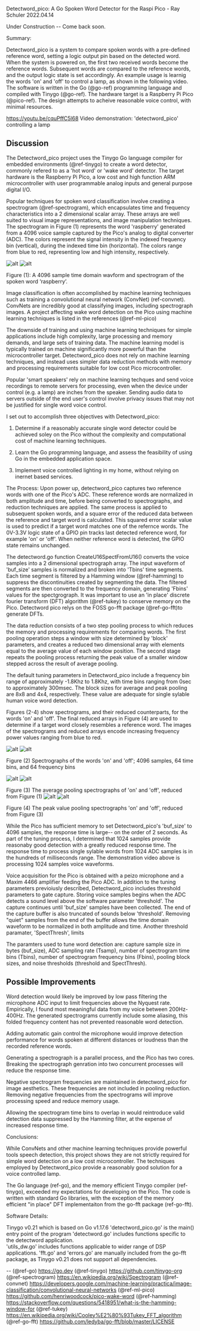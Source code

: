 Detectword_pico: A Go Spoken Word Detector for the Raspi Pico - Ray Schuler 2022.04.14


Under Construction -- Come back soon.

Summary:

Detectword_pico is a system to compare spoken words with a pre-defined reference word, setting a logic output pin based on the detected word. When the system is powered on, the first two received words become the reference words. Subsequent words are compared to the reference words, and the output logic state is set accordingly. An example usage is learnig the words 'on' and 'off' to control a lamp, as shown in the following video.  The software is written in the Go (@go-ref) programming language and compiled with Tinygo (@go-ref).  The hardware target is a Raspberry Pi Pico (@pico-ref). The design attempts to acheive reasonable voice control, with minimal resources.

https://youtu.be/cquPffC5l68
Video demonstration: 'detectword_pico' controlling a lamp

Discussion
----------
The Detectword_pico project uses the Tinygo Go language compiler for embedded environments (@ref-tinygo) to create a word detector, commonly refered to as a 'hot word' or 'wake word' detector. The target hardware is the Raspberry Pi Pico, a low cost and high function ARM microcontroller with user programmable analog inputs and general purpose digital I/O.

Popular techniques for spoken word classification involve creating a spectrogram (@ref-spectrogram), which encapsulates time and frequency characteristics into a 2 dimensional scalar array.  These arrays are well suited to visual image representations, and image manipulation techniques.  The spectrogram in Figure (1) represents the word 'raspberry' generated from a 4096 voice sample captured by the Pico's analog to digital converter (ADC).  The colors represent the signal intensity in the indexed frequency bin (vertical), during the indexed time bin (horizontal). The colors range from blue to red, representing low and high intensity, respectively.  

![alt](https://github.com/schuler-robotics/detectword_pico/blob/master/images/spect-raspberry-4096-250-64.png)
![alt](https://github.com/schuler-robotics/detectword_pico/blob/master/images/xt-raspberry-4096-250.png)

Figure (1): A 4096 sample time domain wavform and spectrogram of the spoken word ‘raspberry’.

Image classification is often accomplished by machine learning techniques such as training a convolutional neural network (ConvNet) (ref-convnet). ConvNets are incredibly good at classifying images, including spectrograph images. A project affecting wake word detection on the Pico using machine learning techniques is listed in the references (@ref-ml-pico)  

The downside of training and using machine learning techniques for simple applications include high complexity, large processing and memory demands, and large sets of training data.  The machine learning model is typically trained on machine significantly more powerful than the microcontroller target. Detectword_pico does not rely on machine learning techniques, and instead uses simpler data reduction methods with memory and processing requirements suitable for low cost Pico microcontroller.

Popular 'smart speakers' rely on machine learning techques and send voice recordings to remote servers for processing, even when the device under control (e.g. a lamp) are inches from the speaker.  Sending audio data to servers outside of the end user's control involve privacy issues that may not be justified for single word voice control.

I set out to accomplish three objectives with Detectword_pico:

1) Determine if a reasonably accurate single word detector could be achieved soley on the Pico without the complexity and computational cost of machine learning techniques.

2) Learn the Go programming language, and assess the feasibility of using Go in the embedded application space.

3) Implement voice controlled lighting in my home, without relying on inernet based services.

The Process:
Upon power up, detectword_pico captures two reference words with one of the Pico's ADC.  These reference words are normalized in both amplitude and time, before being converted to spectrographs, and reduction techniques are applied.  The same process is applied to subsequent spoken words, and a square error of the reduced data between the reference and target word is calculated.  This squared error scalar value is used to predict if a target word matches one of the refernce words.  The 0V-3.3V logic state of a GPIO pin tracks last detected reference word, for example 'on' or 'off'.  When neither reference word is detected, the GPIO state remains unchanged.

The detectword.go function CreateU16SpectFromU16() converts the voice samples into a 2 dimensional spectrograph array. The input waveform of 'buf_size' samples is normalized and broken into 'Tbins' time segments. Each time segment is filtered by a Hamming window (@ref-hamming) to suppress the discontinuities created by segmenting the data. The filtered segments are then converted to the frequency domain, generating 'Fbins' values for the spectgrograph. It was important to use an 'in place' discrete fourier transform (DFT) algorithm (@ref-tukey) to conserve memory on the Pico.  Detectword pico relys on the FOSS go-fft package (@ref-go-fft)to generate DFTs.

The data reduction consists of a two step pooling process to which reduces the memory and processing requirements for comparing words.  The first pooling operation steps a window with size determined by 'block' parameters, and creates a reduced two dimensional array with elements equal to the average value of each window position.  The second stage repeats the pooling process returning the peak value of a smaller window stepped across the result of average pooling.

The default tuning parameters in Detectword_pico include a frequency bin range of approximately -1.8Khz to 1.8Khz, with time bins ranging from 0sec to approximately 300msec.  The block sizes for average and peak pooling are 8x8 and 4x4, respectively. These value are adequate for single sylable human voice word detection.

Figures (2-4) show spectrograms, and their reduced counterparts, for the words 'on' and 'off'.  The final reduced arrays in Figure (4) are used to determine if a target word closely resembles a reference word. The images of the spectrograms and reduced arrays encode increasing frequency power values ranging from blue to red. 

![alt](https://github.com/schuler-robotics/detectword_pico/blob/master/images/writeups/detectword_pico_v0p6/spect-on-4096-250-64.png)
![alt](https://github.com/schuler-robotics/detectword_pico/blob/master/images/writeups/detectword_pico_v0p6/spect-off-4096-250-64.png)

Figure (2) Spectrographs of the words 'on' and 'off'; 4096 samples, 64 time bins, and 64 frequency bins

![alt](https://github.com/schuler-robotics/detectword_pico/blob/master/images/writeups/detectword_pico_v0p6/pool-avg-on-4096-250-64.png)
![alt](https://github.com/schuler-robotics/detectword_pico/blob/master/images/writeups/detectword_pico_v0p6/pool-avg-off-4096-250-64.png)

Figure (3) The average pooling spectrographs of 'on' and 'off', reduced from Figure (1)
![alt](https://github.com/schuler-robotics/detectword_pico/blob/master/images/writeups/detectword_pico_v0p6/pool-peak-on-4096-250-64.png)
![alt](https://github.com/schuler-robotics/detectword_pico/blob/master/images/writeups/detectword_pico_v0p6/pool-peak-off-4096-250-64.png)

Figure (4) The peak value pooling spectrographs 'on' and 'off', reduced from Figure (3)

While the Pico has sufficient memory to set Detectword_pico's 'buf_size' to 4096 samples, the response time is large-- on the order of 2 seconds.  As part of the tuning process, I determined that 1024 samples provide reasonaby good detection with a greatly reduced response time.  The response time to process single sylable words from 1024 ADC samples is in the hundreds of milliseconds range. The demonstration video above is processing 1024 samples voice waveforms.

Voice acquisition for the Pico is obtained with a peizo microphone and a Maxim 4466 amplifier feeding the Pico ADC. In addition to the tuning parameters previoiusly described, Detectword_pico includes threshold parameters to gate capture.  Storing voice samples begins when the ADC detects a sound level above the software parameter 'threshold'. The capture continues until 'buf_size' samples have been collected. The end of the capture buffer is also truncated of sounds below 'threshold'.  Removing "quiet" samples from the end of the buffer allows the time domain waveform to be normalized in both amplitude and time.  Another threshold paramater, 'SpectThresh', limits

The paramters used to tune word detection are: capture sample size in bytes (buf_size), ADC sampling rate (Tsamp), number of spectrogram time bins (Tbins), number of spectrogram frequency bins (Fbins), pooling block sizes, and noise thresholds (threshold and SpectThresh).

Possible Improvements
---------------------

Word detection would likely be improved by low pass filtering the microphone ADC input to limit frequencies above the Nyquest rate.  Empirically, I found most meaningful data from my voice between 200Hz-400Hz. The generated spectrograms currently include some aliasing, this folded frequency content has not prevented reasonable word detection.

Adding automatic gain control the microphone would improve detection performance for words spoken at different distances or loudness than the recorded reference words.

Generating a spectrograph is a parallel process, and the Pico has two cores.  Breaking the spectrograph genration into two concurrent processes will reduce the response time.

Negative spectrogram frequencies are maintained in detectword_pico for image aesthetics.  These frequencies are not included in pooling reduction.  Removing negative frequencies from the spectrograms will improve processing speed and reduce memory usage.

Allowing the spectrogram time bins to overlap in would reintroduce valid detection data suppressed by the Hamming filter, at the expense of increased response time.

Conclusions:

While ConvNets and other machine learning techniques provide powerful tools speech detection, this project shows they are not strictly required for simple word detection on a low cost microcontroller.  The techniques employed by Detectword_pico provide a reasonably good solution for a voice controlled lamp.

The Go language (ref-go), and the memory efficient Tinygo compiler (ref-tinygo), exceeded my expectations for developing on the Pico.  The code is written with standard Go libraries, with the exception of the memory efficient "in place" DFT implementaiton from the go-fft package (ref-go-fft).

Software Details:

Tinygo v0.21 which is based on Go v1.17.6
'detectword_pico.go' is the main() entry point of the program
'detectword.go' includes functions specific to the detectword application.  
'utils_dw.go' includes functions applicable to wider range of DSP applications. 
'fft.go' and 'errors.go' are manually included from the go-fft package, as Tinygo v0.21 does not support all dependencies.

--
(@ref-go) https://go.dev
(@ref-tinygo) https://github.com/tinygo-org
(@ref-spectrogram) https://en.wikipedia.org/wiki/Spectrogram
(@ref-convnet) https://developers.google.com/machine-learning/practica/image-classification/convolutional-neural-networks
(@ref-ml-pico) https://github.com/henriwoodcock/pico-wake-word
(@ref-hamming) https://stackoverflow.com/questions/5418951/what-is-the-hamming-window-for
(@ref-tukey) https://en.wikipedia.org/wiki/Cooley%E2%80%93Tukey_FFT_algorithm
(@ref-go-fft) https://github.com/ledyba/go-fft/blob/master/LICENSE


